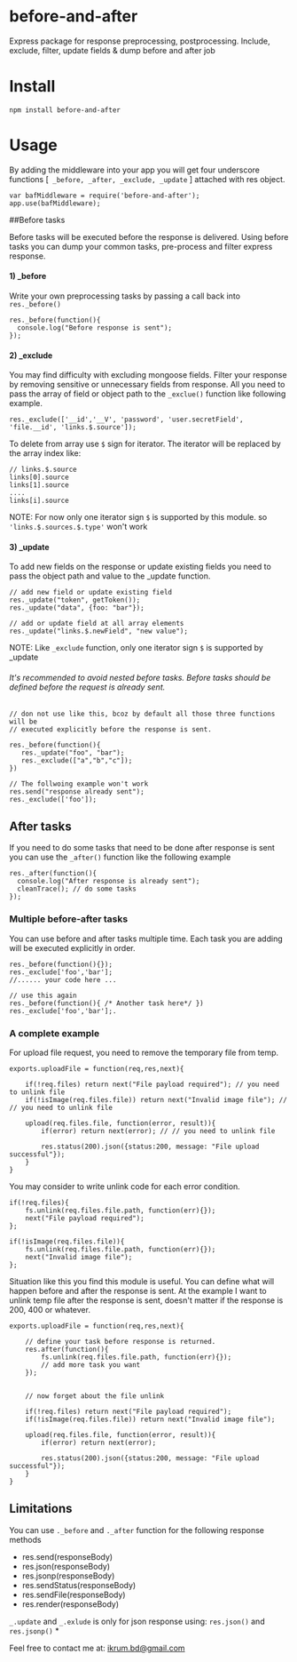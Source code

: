 # before-and-after
Express package for response preprocessing, postprocessing. Include, exclude, filter, update fields & dump before and after job

# Install
```npm install before-and-after```

# Usage

By adding the middleware into your app you will get four underscore functions [` _before, _after, _exclude, _update` ] attached with res object.
```
var bafMiddleware = require('before-and-after');
app.use(bafMiddleware);
```

##Before tasks

Before tasks will be executed before the response is delivered. Using before tasks you can dump your common tasks, pre-process and filter express response. 

#### 1) _before

Write your own preprocessing tasks by passing a call back into `res._before()`
```
res._before(function(){
  console.log("Before response is sent");
});
```
#### 2) _exclude

You may find difficulty with excluding mongoose fields. Filter your response by removing sensitive or unnecessary fields from response. All you need to pass the array of field or object path to the `_exclue()` function like following example.
```
res._exclude(['__id','__V', 'password', 'user.secretField', 'file.__id', 'links.$.source']);
```
To delete from array use `$` sign for iterator. The iterator will be replaced by the array index like:
```
// links.$.source
links[0].source
links[1].source
....
links[i].source
```
NOTE: For now only one iterator sign `$` is supported by this module. so ``'links.$.sources.$.type'`` won't work

#### 3) _update
To add new fields on the response or update existing fields you need to pass the object path and value to the _update function.

```
// add new field or update existing field
res._update("token", getToken());
res._update("data", {foo: "bar"});

// add or update field at all array elements
res._update("links.$.newField", "new value");
```
NOTE: Like `_exclude` function, only one iterator sign `$` is supported by _update

###### It's recommended to avoid nested before tasks. Before tasks should be defined before the request is already sent.

```
// don not use like this, bcoz by default all those three functions will be 
// executed explicitly before the response is sent.

res._before(function(){
   res._update("foo", "bar");
   res._exclude(["a","b","c"]);
})

// The follwoing example won't work
res.send("response already sent");
res._exclude(['foo']);
```

## After tasks
If you need to do some tasks that need to be done after response is sent you can use the `_after()` function like the following example

```
res._after(function(){
  console.log("After response is already sent");
  cleanTrace(); // do some tasks
});
```

### Multiple before-after tasks

You can use before and after tasks multiple time. Each task you are adding will be executed explicitly in order.
```
res._before(function(){}); 
res._exclude['foo','bar'];
//...... your code here ...

// use this again
res._before(function(){ /* Another task here*/ })
res._exclude['foo','bar'];.
```

### A complete example

For upload file request, you need to remove the temporary file from temp. 

```
exports.uploadFile = function(req,res,next){

	if(!req.files) return next("File payload required"); // you need to unlink file
	if(!isImage(req.files.file)) return next("Invalid image file"); // // you need to unlink file

	upload(req.files.file, function(error, result)){
		if(error) return next(error); // // you need to unlink file

		res.status(200).json({status:200, message: "File upload successful"});
	}
}
```

You may consider to write unlink code for each error condition.


```
if(!req.files){
	fs.unlink(req.files.file.path, function(err){});
	next("File payload required");
};

if(!isImage(req.files.file)){
	fs.unlink(req.files.file.path, function(err){});
	next("Invalid image file");
};

```

Situation like this you find this module is useful. You can define what will happen before and after the response is sent. At the example I want to unlink temp file after the response is sent, doesn't matter if the response is 200, 400 or whatever.

```
exports.uploadFile = function(req,res,next){

	// define your task before response is returned.
	res.after(function(){
		fs.unlink(req.files.file.path, function(err){});
		// add more task you want
	});


	// now forget about the file unlink

	if(!req.files) return next("File payload required"); 
	if(!isImage(req.files.file)) return next("Invalid image file"); 

	upload(req.files.file, function(error, result)){
		if(error) return next(error);

		res.status(200).json({status:200, message: "File upload successful"});
	}
}
```

## Limitations

You can use `._before` and `._after` function for the following response methods

* res.send(responseBody)
* res.json(responseBody)
* res.jsonp(responseBody)
* res.sendStatus(responseBody)
* res.sendFile(responseBody)
* res.render(responseBody)

`_.update` and `_.exlude` is only for json response using: `res.json()` and `res.jsonp()`
* 


Feel free to contact me at: ikrum.bd@gmail.com
